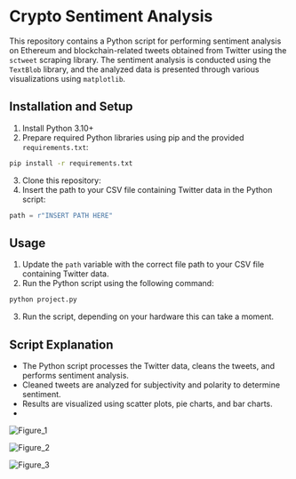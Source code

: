 # Crypto Sentiment Analysis

This repository contains a Python script for performing sentiment analysis on Ethereum and blockchain-related tweets obtained from Twitter using the `sctweet` scraping library. The sentiment analysis is conducted using the `TextBlob` library, and the analyzed data is presented through various visualizations using `matplotlib`.

## Installation and Setup

1. Install Python 3.10+
2. Prepare required Python libraries using pip and the provided `requirements.txt`:

```bash
pip install -r requirements.txt
```

3. Clone this repository:
4. Insert the path to your CSV file containing Twitter data in the Python script:

```python
path = r"INSERT PATH HERE"
```

## Usage

1. Update the `path` variable with the correct file path to your CSV file containing Twitter data.
2. Run the Python script using the following command:

```bash
python project.py
```

3. Run the script, depending on your hardware this can take a moment.


## Script Explanation

- The Python script processes the Twitter data, cleans the tweets, and performs sentiment analysis.
- Cleaned tweets are analyzed for subjectivity and polarity to determine sentiment.
- Results are visualized using scatter plots, pie charts, and bar charts.
- 
![Figure_1](https://github.com/Dviqel/nlp-sentiment-analysis-crypto/assets/147337604/54d2f188-3c31-45c8-9d30-4b2b079c0b58)

![Figure_2](https://github.com/Dviqel/nlp-sentiment-analysis-crypto/assets/147337604/303bca08-cfc7-43ae-80c1-88b1d2306d37)

![Figure_3](https://github.com/Dviqel/nlp-sentiment-analysis-crypto/assets/147337604/c00dd44f-6636-44ab-9657-b4f44cb70a9a)


